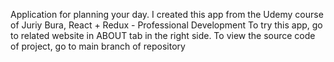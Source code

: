 Application for planning your day. I created this app from the Udemy course of Juriy Bura, React + Redux - Professional Development To try this app, go to related website in ABOUT tab in the right side. To view the source code of project, go to main branch of repository
